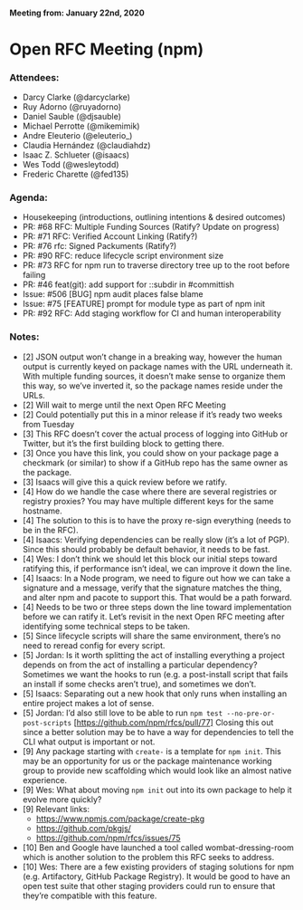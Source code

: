 #### Meeting from: January 22nd, 2020
# Open RFC Meeting (npm)

### Attendees:

- Darcy Clarke (@darcyclarke)
- Ruy Adorno (@ruyadorno)
- Daniel Sauble (@djsauble)
- Michael Perrotte (@mikemimik)
- Andre Eleuterio (@eleuterio_)
- Claudia Hernández (@claudiahdz)
- Isaac Z. Schlueter (@isaacs)
- Wes Todd (@wesleytodd)
- Frederic Charette (@fed135)

### Agenda:

- Housekeeping (introductions, outlining intentions & desired outcomes)
- PR: #68 RFC: Multiple Funding Sources (Ratify? Update on progress)
- PR: #71 RFC: Verified Account Linking (Ratify?)
- PR: #76 rfc: Signed Packuments  (Ratify?)
- PR: #90 RFC: reduce lifecycle script environment size
- PR: #73 RFC for npm run to traverse directory tree up to the root before failing
- PR: #46 feat(git): add support for ::subdir in #committish
- Issue: #506 [BUG] npm audit places false blame
- Issue: #75 [FEATURE] prompt for module type as part of npm init
- PR: #92 RFC: Add staging workflow for CI and human interoperability

### Notes:

- [2] JSON output won’t change in a breaking way, however the human output is currently keyed on package names with the URL underneath it. With multiple funding sources, it doesn’t make sense to organize them this way, so we’ve inverted it, so the package names reside under the URLs.
- [2] Will wait to merge until the next Open RFC Meeting
- [2] Could potentially put this in a minor release if it’s ready two weeks from Tuesday
- [3] This RFC doesn’t cover the actual process of logging into GitHub or Twitter, but it’s the first building block to getting there.
- [3] Once you have this link, you could show on your package page a checkmark (or similar) to show if a GitHub repo has the same owner as the package.
- [3] Isaacs will give this a quick review before we ratify.
- [4] How do we handle the case where there are several registries or registry proxies? You may have multiple different keys for the same hostname.
- [4] The solution to this is to have the proxy re-sign everything (needs to be in the RFC).
- [4] Isaacs: Verifying dependencies can be really slow (it’s a lot of PGP). Since this should probably be default behavior, it needs to be fast.
- [4] Wes: I don’t think we should let this block our initial steps toward ratifying this, if performance isn’t ideal, we can improve it down the line.
- [4] Isaacs: In a Node program, we need to figure out how we can take a signature and a message, verify that the signature matches the thing, and alter npm and pacote to support this. That would be a path forward.
- [4] Needs to be two or three steps down the line toward implementation before we can ratify it. Let’s revisit in the next Open RFC meeting after identifying some technical steps to be taken.
- [5] Since lifecycle scripts will share the same environment, there’s no need to reread config for every script.
- [5] Jordan: Is it worth splitting the act of installing everything a project depends on from the act of installing a particular dependency? Sometimes we want the hooks to run (e.g. a post-install script that fails an install if some checks aren’t true), and sometimes we don’t.
- [5] Isaacs: Separating out a new hook that only runs when installing an entire project makes a lot of sense.
- [5] Jordan: I’d also still love to be able to run `npm test --no-pre-or-post-scripts`
[https://github.com/npm/rfcs/pull/77] Closing this out since a better solution may be to have a way for dependencies to tell the CLI what output is important or not.
- [9] Any package starting with `create-` is a template for `npm init`. This may be an opportunity for us or the package maintenance working group to provide new scaffolding which would look like an almost native experience.
- [9] Wes: What about moving `npm init` out into its own package to help it evolve more quickly?
- [9] Relevant links:
  - https://www.npmjs.com/package/create-pkg
  - https://github.com/pkgjs/
  - https://github.com/npm/rfcs/issues/75
- [10] Ben and Google have launched a tool called wombat-dressing-room which is another solution to the problem this RFC seeks to address.
- [10] Wes: There are a few existing providers of staging solutions for npm (e.g. Artifactory, GitHub Package Registry). It would be good to have an open test suite that other staging providers could run to ensure that they’re compatible with this feature.
